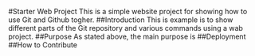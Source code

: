 #Starter Web Project
This is a simple website project for
showing how to use Git and Github togher.
##Introduction
This is example is to show different parts
of the Git repository and various commands
using a wab project.
##Purpose
As stated above, the main purpose is
##Deployment
##How to Contribute
